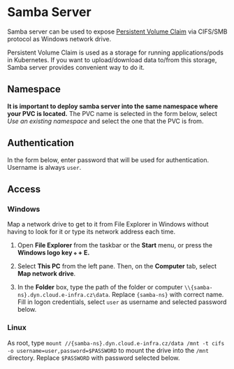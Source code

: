 # Samba Server

Samba server can be used to expose [Persistent Volume Claim](https://kubernetes.io/docs/concepts/storage/persistent-volumes/) via CIFS/SMB protocol as Windows network drive.

Persistent Volume Claim is used as a storage for running applications/pods in Kubernetes. If you want to upload/download data to/from this storage, Samba server provides convenient way to do it.

## Namespace

**It is important to deploy samba server into the same namespace where your PVC is located.** The PVC name is selected in the form below, select *Use an existing namespace* and select the one that the PVC is from.

## Authentication
In the form below, enter password that will be used for authentication. Username is always `user`.

## Access

### Windows

Map a network drive to get to it from File Explorer in Windows without having to look for it or type its network address each time.

1. Open **File Explorer** from the taskbar or the **Start** menu, or press the **Windows logo key `❖` + E.**

2. Select **This PC** from the left pane. Then, on the **Computer** tab, select **Map network drive**. 

[](map.png)

3. In the **Folder** box, type the path of the folder or computer `\\{samba-ns}.dyn.cloud.e-infra.cz\data`. Replace `{samba-ns}` with correct name. Fill in logon credentials, select `user` as username and selected password below.

### Linux

As root, type `mount //{samba-ns}.dyn.cloud.e-infra.cz/data /mnt -t cifs -o username=user,password=$PASSWORD` to mount the drive into the `/mnt` directory. Replace `$PASSWORD` with password selected below.
